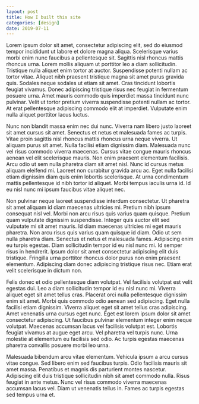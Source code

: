 ```yaml
---
layout: post
title: How I built this site
categories: [design]
date: 2019-07-11
---
```


Lorem ipsum dolor sit amet, consectetur adipiscing elit, sed do eiusmod tempor incididunt ut labore et dolore magna aliqua. Scelerisque varius morbi enim nunc faucibus a pellentesque sit. Sagittis nisl rhoncus mattis rhoncus urna. Lorem mollis aliquam ut porttitor leo a diam sollicitudin. Tristique nulla aliquet enim tortor at auctor. Suspendisse potenti nullam ac tortor vitae. Aliquet nibh praesent tristique magna sit amet purus gravida quis. Sodales neque sodales ut etiam sit amet. Cras tincidunt lobortis feugiat vivamus. Donec adipiscing tristique risus nec feugiat in fermentum posuere urna. Amet mauris commodo quis imperdiet massa tincidunt nunc pulvinar. Velit ut tortor pretium viverra suspendisse potenti nullam ac tortor. At erat pellentesque adipiscing commodo elit at imperdiet. Vulputate enim nulla aliquet porttitor lacus luctus.

Nunc non blandit massa enim nec dui nunc. Viverra nam libero justo laoreet sit amet cursus sit amet. Senectus et netus et malesuada fames ac turpis. Vitae proin sagittis nisl rhoncus mattis rhoncus urna neque viverra. Ut aliquam purus sit amet. Nulla facilisi etiam dignissim diam. Malesuada nunc vel risus commodo viverra maecenas. Cursus vitae congue mauris rhoncus aenean vel elit scelerisque mauris. Non enim praesent elementum facilisis. Arcu odio ut sem nulla pharetra diam sit amet nisl. Nunc id cursus metus aliquam eleifend mi. Laoreet non curabitur gravida arcu ac. Eget nulla facilisi etiam dignissim diam quis enim lobortis scelerisque. At urna condimentum mattis pellentesque id nibh tortor id aliquet. Morbi tempus iaculis urna id. Id eu nisl nunc mi ipsum faucibus vitae aliquet nec.

Non pulvinar neque laoreet suspendisse interdum consectetur. Ut pharetra sit amet aliquam id diam maecenas ultricies mi. Pretium nibh ipsum consequat nisl vel. Morbi non arcu risus quis varius quam quisque. Pretium quam vulputate dignissim suspendisse. Integer quis auctor elit sed vulputate mi sit amet mauris. Id diam maecenas ultricies mi eget mauris pharetra. Non arcu risus quis varius quam quisque id diam. Odio ut sem nulla pharetra diam. Senectus et netus et malesuada fames. Adipiscing enim eu turpis egestas. Diam sollicitudin tempor id eu nisl nunc mi. Id semper risus in hendrerit. Ipsum dolor sit amet consectetur adipiscing elit duis tristique. Fringilla urna porttitor rhoncus dolor purus non enim praesent elementum. Adipiscing diam donec adipiscing tristique risus nec. Etiam erat velit scelerisque in dictum non.

Felis donec et odio pellentesque diam volutpat. Vel facilisis volutpat est velit egestas dui. Leo a diam sollicitudin tempor id eu nisl nunc mi. Viverra aliquet eget sit amet tellus cras. Placerat orci nulla pellentesque dignissim enim sit amet. Morbi quis commodo odio aenean sed adipiscing. Eget nulla facilisi etiam dignissim. Viverra aliquet eget sit amet tellus cras adipiscing. Amet venenatis urna cursus eget nunc. Eget est lorem ipsum dolor sit amet consectetur adipiscing. Ut faucibus pulvinar elementum integer enim neque volutpat. Maecenas accumsan lacus vel facilisis volutpat est. Lobortis feugiat vivamus at augue eget arcu. Vel pharetra vel turpis nunc. Urna molestie at elementum eu facilisis sed odio. Ac turpis egestas maecenas pharetra convallis posuere morbi leo urna.

Malesuada bibendum arcu vitae elementum. Vehicula ipsum a arcu cursus vitae congue. Sed libero enim sed faucibus turpis. Odio facilisis mauris sit amet massa. Penatibus et magnis dis parturient montes nascetur. Adipiscing elit duis tristique sollicitudin nibh sit amet commodo nulla. Risus feugiat in ante metus. Nunc vel risus commodo viverra maecenas accumsan lacus vel. Diam ut venenatis tellus in. Fames ac turpis egestas sed tempus urna et.